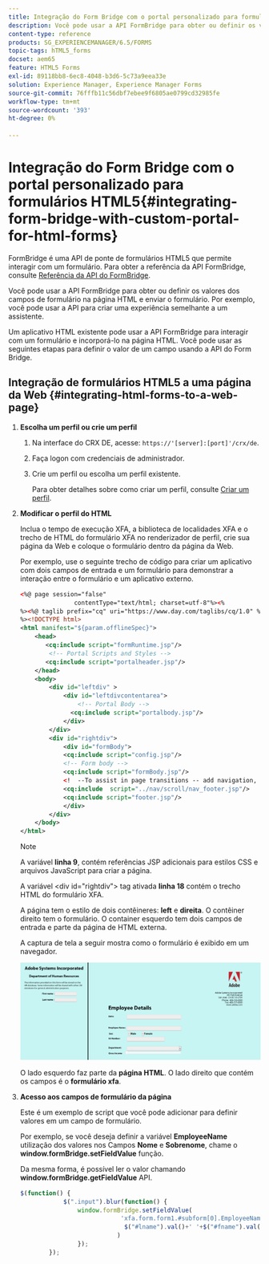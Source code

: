 ```yaml
---
title: Integração do Form Bridge com o portal personalizado para formulários HTML5
description: Você pode usar a API FormBridge para obter ou definir os valores dos campos de formulário na página HTML e enviar o formulário.
content-type: reference
products: SG_EXPERIENCEMANAGER/6.5/FORMS
topic-tags: hTML5_forms
docset: aem65
feature: HTML5 Forms
exl-id: 89118bb8-6ec8-4048-b3d6-5c73a9eea33e
solution: Experience Manager, Experience Manager Forms
source-git-commit: 76fffb11c56dbf7ebee9f6805ae0799cd32985fe
workflow-type: tm+mt
source-wordcount: '393'
ht-degree: 0%

---
```


# Integração do Form Bridge com o portal personalizado para formulários HTML5{#integrating-form-bridge-with-custom-portal-for-html-forms}

FormBridge é uma API de ponte de formulários HTML5 que permite interagir com um formulário. Para obter a referência da API FormBridge, consulte [Referência da API do FormBridge](/help/forms/using/form-bridge-apis.md).

Você pode usar a API FormBridge para obter ou definir os valores dos campos de formulário na página HTML e enviar o formulário. Por exemplo, você pode usar a API para criar uma experiência semelhante a um assistente.

Um aplicativo HTML existente pode usar a API FormBridge para interagir com um formulário e incorporá-lo na página HTML. Você pode usar as seguintes etapas para definir o valor de um campo usando a API do Form Bridge.

## Integração de formulários HTML5 a uma página da Web {#integrating-html-forms-to-a-web-page}

1. **Escolha um perfil ou crie um perfil**

   1. Na interface do CRX DE, acesse: `https://'[server]:[port]'/crx/de`.
   1. Faça logon com credenciais de administrador.
   1. Crie um perfil ou escolha um perfil existente.

      Para obter detalhes sobre como criar um perfil, consulte [Criar um perfil](/help/forms/using/custom-profile.md).

1. **Modificar o perfil do HTML**

   Inclua o tempo de execução XFA, a biblioteca de localidades XFA e o trecho de HTML do formulário XFA no renderizador de perfil, crie sua página da Web e coloque o formulário dentro da página da Web.

   Por exemplo, use o seguinte trecho de código para criar um aplicativo com dois campos de entrada e um formulário para demonstrar a interação entre o formulário e um aplicativo externo.

   ```xml
   <%@ page session="false"
                  contentType="text/html; charset=utf-8"%><%
   %><%@ taglib prefix="cq" uri="https://www.day.com/taglibs/cq/1.0" %><%
   %><!DOCTYPE html>
   <html manifest="${param.offlineSpec}">
       <head>
          <cq:include script="formRuntime.jsp"/>
           <!-- Portal Scripts and Styles -->
          <cq:include script="portalheader.jsp"/>
       </head>
       <body>
           <div id="leftdiv" >
               <div id="leftdivcontentarea">
                   <!-- Portal Body -->
                 <cq:include script="portalbody.jsp"/>
               </div>
           </div>
           <div id="rightdiv">
               <div id="formBody">
               <cq:include script="config.jsp"/>
               <!-- Form body -->
               <cq:include script="formBody.jsp"/>
               <!  --To assist in page transitions -- add navigation, based on scrolling -->
               <cq:include  script="../nav/scroll/nav_footer.jsp"/>
               <cq:include script="footer.jsp"/>
               </div>
           </div>
       </body>
   </html>
   ```

   >[!NOTE]
   >
   >A variável **linha 9**, contém referências JSP adicionais para estilos CSS e arquivos JavaScript para criar a página.
   >
   >
   >A variável &lt;div id=&quot;rightdiv&quot;> tag ativada **linha 18** contém o trecho HTML do formulário XFA.
   >
   >
   A página tem o estilo de dois contêineres: **left** e **direita**. O contêiner direito tem o formulário. O container esquerdo tem dois campos de entrada e parte da página de HTML externa.
   >
   >
   A captura de tela a seguir mostra como o formulário é exibido em um navegador.

   ![portal](assets/portal.jpg)

   O lado esquerdo faz parte da **página HTML**. O lado direito que contém os campos é o **formulário xfa**.

1. **Acesso aos campos de formulário da página**

   Este é um exemplo de script que você pode adicionar para definir valores em um campo de formulário.

   Por exemplo, se você deseja definir a variável **EmployeeName** utilização dos valores nos Campos **Nome** e **Sobrenome**, chame o **window.formBridge.setFieldValue** função.

   Da mesma forma, é possível ler o valor chamando **window.formBridge.getFieldValue** API.

   ```javascript
   $(function() {
               $(".input").blur(function() {
                   window.formBridge.setFieldValue(
                               'xfa.form.form1.#subform[0].EmployeeName',
                                $("#lname").val()+' '+$("#fname").val()
                              )
                   });
           });
   ```

